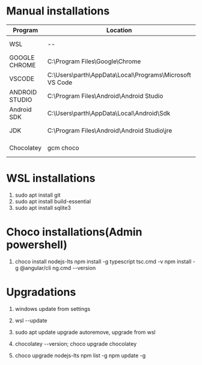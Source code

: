 # Manual installations

| Program | Location | Origin |
| --- | ----------- | ------- |
|WSL | -- | wsl --install |
|GOOGLE CHROME | C:\Program Files\Google\Chrome | Web |
|VSCODE | C:\Users\parth\AppData\Local\Programs\Microsoft VS Code | Web |
|ANDROID STUDIO | C:\Program Files\Android\Android Studio | Web |
|Android SDK | C:\Users\parth\AppData\Local\Android\Sdk | android studio |
|JDK | C:\Program Files\Android\Android Studio\jre | android studio |
|Chocolatey | gcm choco | Admin Powershell |

# WSL installations
1. sudo apt install git
2. sudo apt install build-essential
3. sudo apt install sqlite3

# Choco installations(Admin powershell)
1. choco install nodejs-lts
    npm install -g typescript
    tsc.cmd -v
    npm install -g @angular/cli
    ng.cmd --version


# Upgradations
1. windows update from settings

2. wsl --update
3. sudo apt update upgrade autoremove, upgrade from wsl

4. chocolatey --version; choco upgrade chocolatey
5. choco upgrade nodejs-lts
    npm list -g
    npm update -g